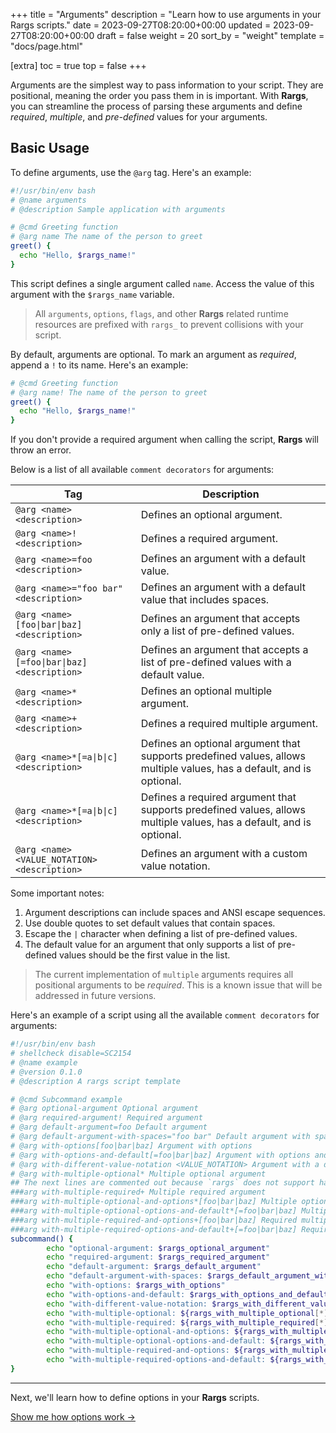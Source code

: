 +++
title = "Arguments"
description = "Learn how to use arguments in your Rargs scripts."
date = 2023-09-27T08:20:00+00:00
updated = 2023-09-27T08:20:00+00:00
draft = false
weight = 20
sort_by = "weight"
template = "docs/page.html"

[extra]
toc = true
top = false
+++

Arguments are the simplest way to pass information to your script. They are positional, meaning the order you pass them in is important. With **Rargs**, you can streamline the process of parsing these arguments and define _required_, _multiple_, and _pre-defined_ values for your arguments.

## Basic Usage

To define arguments, use the `@arg` tag. Here's an example:

```bash
#!/usr/bin/env bash
# @name arguments
# @description Sample application with arguments

# @cmd Greeting function
# @arg name The name of the person to greet
greet() {
  echo "Hello, $rargs_name!"
}
```

This script defines a single argument called `name`. Access the value of this argument with the `$rargs_name` variable.

> All `arguments`, `options`, `flags`, and other **Rargs** related runtime resources are prefixed with `rargs_` to prevent collisions with your script.

By default, arguments are optional. To mark an argument as _required_, append a `!` to its name. Here's an example:

```bash
# @cmd Greeting function
# @arg name! The name of the person to greet
greet() {
  echo "Hello, $rargs_name!"
}
```

If you don't provide a required argument when calling the script, **Rargs** will throw an error.

Below is a list of all available `comment decorators` for arguments:

| Tag                                          | Description                                                                                                           |
| -------------------------------------------- | --------------------------------------------------------------------------------------------------------------------- |
| `@arg <name> <description>`                  | Defines an optional argument.                                                                                         |
| `@arg <name>! <description>`                 | Defines a required argument.                                                                                          |
| `@arg <name>=foo <description>`              | Defines an argument with a default value.                                                                             |
| `@arg <name>="foo bar" <description>`        | Defines an argument with a default value that includes spaces.                                                        |
| `@arg <name>[foo\|bar\|baz] <description>`   | Defines an argument that accepts only a list of pre-defined values.                                                   |
| `@arg <name>[=foo\|bar\|baz] <description>`  | Defines an argument that accepts a list of pre-defined values with a default value.                                   |
| `@arg <name>* <description>`                 | Defines an optional multiple argument.                                                                                |
| `@arg <name>+ <description>`                 | Defines a required multiple argument.                                                                                 |
| `@arg <name>*[=a\|b\|c] <description>`       | Defines an optional argument that supports predefined values, allows multiple values, has a default, and is optional. |
| `@arg <name>*[=a\|b\|c] <description>`       | Defines a required argument that supports predefined values, allows multiple values, has a default, and is optional.  |
| `@arg <name> <VALUE_NOTATION> <description>` | Defines an argument with a custom value notation.                                                                     |

Some important notes:

1. Argument descriptions can include spaces and ANSI escape sequences.
2. Use double quotes to set default values that contain spaces.
3. Escape the `|` character when defining a list of pre-defined values.
4. The default value for an argument that only supports a list of pre-defined values should be the first value in the list.

> The current implementation of `multiple` arguments requires all positional arguments to be _required_. This is a known issue that will be addressed in future versions.

Here's an example of a script using all the available `comment decorators` for arguments:

```bash
#!/usr/bin/env bash
# shellcheck disable=SC2154
# @name example
# @version 0.1.0
# @description A rargs script template

# @cmd Subcommand example
# @arg optional-argument Optional argument
# @arg required-argument! Required argument
# @arg default-argument=foo Default argument
# @arg default-argument-with-spaces="foo bar" Default argument with spaces
# @arg with-options[foo|bar|baz] Argument with options
# @arg with-options-and-default[=foo|bar|baz] Argument with options and default
# @arg with-different-value-notation <VALUE_NOTATION> Argument with a different value notation
# @arg with-multiple-optional* Multiple optional argument
## The next lines are commented out because `rargs` does not support handling more than one multiple argument.
###arg with-multiple-required+ Multiple required argument
###arg with-multiple-optional-and-options*[foo|bar|baz] Multiple optional argument with options
###arg with-multiple-optional-options-and-default*[=foo|bar|baz] Multiple optional argument with options and default
###arg with-multiple-required-and-options+[foo|bar|baz] Required multiple argument with options
###arg with-multiple-required-options-and-default+[=foo|bar|baz] Required multiple argument with options and default
subcommand() {
        echo "optional-argument: $rargs_optional_argument"
        echo "required-argument: $rargs_required_argument"
        echo "default-argument: $rargs_default_argument"
        echo "default-argument-with-spaces: $rargs_default_argument_with_spaces"
        echo "with-options: $rargs_with_options"
        echo "with-options-and-default: $rargs_with_options_and_default"
        echo "with-different-value-notation: $rargs_with_different_value_notation"
        echo "with-multiple-optional: ${rargs_with_multiple_optional[*]}"
        echo "with-multiple-required: ${rargs_with_multiple_required[*]}"
        echo "with-multiple-optional-and-options: ${rargs_with_multiple_optional_and_options[*]}"
        echo "with-multiple-optional-options-and-default: ${rargs_with_multiple_optional_options_and_default[*]}"
        echo "with-multiple-required-and-options: ${rargs_with_multiple_required_and_options[*]}"
        echo "with-multiple-required-options-and-default: ${rargs_with_multiple_required_options_and_default[*]}"
}
```

---

Next, we'll learn how to define options in your **Rargs** scripts.

[Show me how options work →](../../usage/options)
